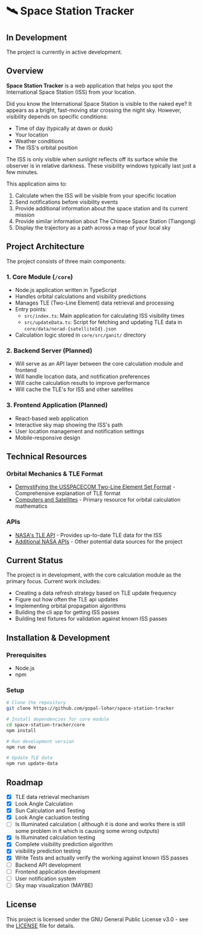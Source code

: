 # 🛰️ Space Station Tracker

## In Development
The project is currently in active development.

## Overview

**Space Station Tracker** is a web application that helps you spot the International Space Station (ISS) from your location.

Did you know the International Space Station is visible to the naked eye? It appears as a bright, fast-moving star crossing the night sky. However, visibility depends on specific conditions:

- Time of day (typically at dawn or dusk)
- Your location
- Weather conditions
- The ISS's orbital position

The ISS is only visible when sunlight reflects off its surface while the observer is in relative darkness. These visibility windows typically last just a few minutes.

This application aims to:
1. Calculate when the ISS will be visible from your specific location
2. Send notifications before visibility events
3. Provide additional information about the space station and its current mission
4. Provide similar information about The Chinese Space Station (Tiangong)
5. Display the trajectory as a path across a map of your local sky

## Project Architecture

The project consists of three main components:

### 1. Core Module (`/core`)
- Node.js application written in TypeScript
- Handles orbital calculations and visibility predictions
- Manages TLE (Two-Line Element) data retrieval and processing
- Entry points:
  - `src/index.ts`: Main application for calculating ISS visibility times
  - `src/updateData.ts`: Script for fetching and updating TLE data in `core/data/norad-{satelliteId}.json`
- Calculation logic stored in `core/src/ganit/` directory

### 2. Backend Server (Planned)
- Will serve as an API layer between the core calculation module and frontend
- Will handle location data, and notification preferences
- Will cache calculation results to improve performance
- Will cache the TLE's for ISS and other satellites

### 3. Frontend Application (Planned)
- React-based web application
- Interactive sky map showing the ISS's path
- User location management and notification settings
- Mobile-responsive design

## Technical Resources

### Orbital Mechanics & TLE Format
- [Demystifying the USSPACECOM Two-Line Element Set Format](https://keeptrack.space/deep-dive/two-line-element-set/) - Comprehensive explanation of TLE format
- [Computers and Satellites](https://celestrak.org/columns/) - Primary resource for orbital calculation mathematics

### APIs
- [NASA's TLE API](http://tle.ivanstanojevic.me/api/tle) - Provides up-to-date TLE data for the ISS
- [Additional NASA APIs](https://api.nasa.gov/) - Other potential data sources for the project

## Current Status

The project is in development, with the core calculation module as the primary focus. Current work includes:
- Creating a data refresh strategy based on TLE update frequency
- Figure out how often the TLE api updates
- Implementing orbital propagation algorithms
- Building the cli app for getting ISS passes
- Building test fixtures for validation against known ISS passes

## Installation & Development

### Prerequisites
- Node.js
- npm

### Setup
```bash
# Clone the repository
git clone https://github.com/gopal-lohar/space-station-tracker

# Install dependencies for core module
cd space-station-tracker/core
npm install

# Run development version
npm run dev

# Update TLE data
npm run update-data
```

## Roadmap

- [x] TLE data retrieval mechanism
- [x] Look Angle Calculation
- [x] Sun Calculation and Testing
- [x] Look Angle cacluation testing
- [ ] Is Illuminated calculation ( although it is done and works there is still some problem in it which is causing some wrong outputs)
- [x] Is Illuminated calculation testing
- [x] Complete visibility prediction algorithm
- [x] visibility prediction testing
- [x] Write Tests and actually verify the working against known ISS passes
- [ ] Backend API development
- [ ] Frontend application development
- [ ] User notification system
- [ ] Sky map visualization (MAYBE)

## License

This project is licensed under the GNU General Public License v3.0 - see the [LICENSE](LICENSE) file for details.